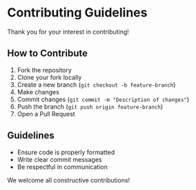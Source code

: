 # Contributing Guidelines

Thank you for your interest in contributing!

## How to Contribute

1. Fork the repository
2. Clone your fork locally
3. Create a new branch (`git checkout -b feature-branch`)
4. Make changes
5. Commit changes (`git commit -m "Description of changes"`)
6. Push the branch (`git push origin feature-branch`)
7. Open a Pull Request

## Guidelines
- Ensure code is properly formatted
- Write clear commit messages
- Be respectful in communication

We welcome all constructive contributions!

